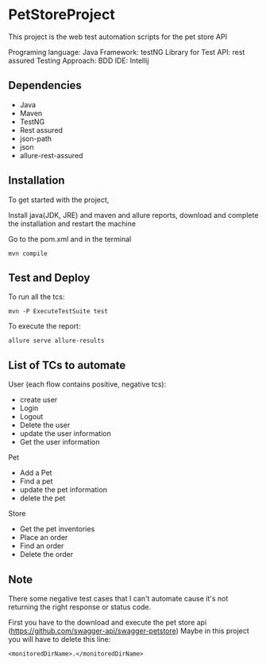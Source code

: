 # PetStoreProject

This project is the web test automation scripts for the pet store API

Programing language: Java
Framework: testNG
Library for Test API: rest assured
Testing Approach: BDD
IDE: Intellij 

## Dependencies

* Java
* Maven
* TestNG
* Rest assured
* json-path
* json
* allure-rest-assured


## Installation

To get started with the project,

Install java(JDK, JRE) and maven and allure reports, download and complete the installation and
restart the machine

Go to the pom.xml and in the terminal

```console
mvn compile
```

## Test and Deploy

To run all the tcs:

```console
mvn -P ExecuteTestSuite test
```

To execute the report:
```console
allure serve allure-results
```


## List of TCs to automate

User (each flow contains positive, negative tcs):
* create user
* Login
* Logout
* Delete the user
* update the user information
* Get the user information

Pet
* Add a Pet
* Find a pet
* update the pet information
* delete the pet

Store
* Get the pet inventories
* Place an order
* Find an order
* Delete the order

## Note

There some negative test cases that I can't automate cause it's not returning the right response or status code.

First you have to the download and execute the pet store api (https://github.com/swagger-api/swagger-petstore)
Maybe in this project you will have to delete this line:
```console
<monitoredDirName>.</monitoredDirName>
```
                    

